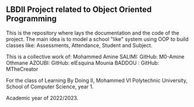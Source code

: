## LBDII Project related to Object Oriented Programming
This is the repository where lays the documentation and the code of the project.
The main idea is to model a school "like" system using OOP to build classes like: Assessments, Attendance, Student and Subject.

This is a collective work of:
  Mohammed Amine SALIMI: GitHub: M0-Amine 
  Othmane AZOUBI: GitHub: elEsquina
  Mounia BADDOU : GitHub: MTheCreator
  
For the class of Learning By Doing II, Mohammed VI Polytechnic University, School of Computer Science, year 1.

Academic year of 2022/2023.
